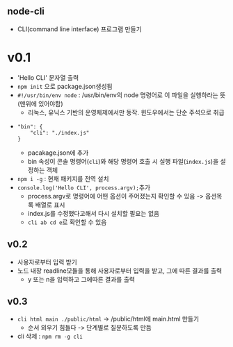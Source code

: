 ## node-cli
- CLI(command line interface) 프로그램 만들기

# v0.1
- 'Hello CLI' 문자열 출력
- `npm init` 으로 package.json생성됨
- `#!/usr/bin/env node` : /usr/bin/env의 node 명령어로 이 파일을 실행하라는 뜻 (맨위에 있어야함)
    - 리눅스, 유닉스 기반의 운영체제에서만 동작. 윈도우에서는 단순 주석으로 취급
-   ``` 
    "bin": {
        "cli": "./index.js"
    }
    ```
    - pacakage.json에 추가
    - bin 속성이 콘솔 명령어(`cli`)와 해당 명령어 호출 시 실행 파일(`index.js`)을 설정하는 객체
- `npm i -g` : 현재 패키지를 전역 설치
- `console.log('Hello CLI', process.argv);`추가
    - process.argv로 명령어에 어떤 옵션이 주어졌는지 확인할 수 있음 -> 옵션목록 배열로 표시
    - index.js를 수정했다고해서 다시 설치할 필요는 없음
    - `cli ab cd e`로 확인할 수 있음

## v0.2
- 사용자로부터 입력 받기
- 노드 내장 readline모듈을 통해 사용자로부터 입력을 받고, 그에 따른 결과를 출력
    - y 또는 n을 입력하고 그에따른 결과를 출력

## v0.3
- `cli html main ./public/html` -> /public/html에 main.html 만들기
    - 순서 외우기 힘들다 -> 단계별로 질문하도록 만듬
- cli 삭제 : `npm rm -g cli`
